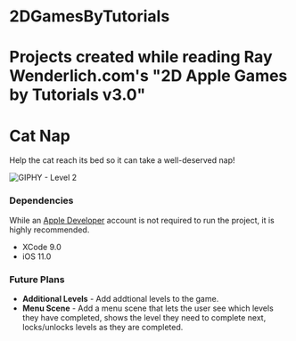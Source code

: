 # 2DGamesByTutorials
Projects created while reading Ray Wenderlich.com's "2D Apple Games by Tutorials v3.0"
=======
# Cat Nap

Help the cat reach its bed so it can take a well-deserved nap!

![GIPHY - Level 2](https://media.giphy.com/media/14SFz7phdkgHDIMHlJ/giphy.gif)

### Dependencies

While an [Apple Developer](https://developer.apple.com/) account is not required to run the project, it is highly recommended.

+ XCode 9.0
+ iOS 11.0

### Future Plans

- **Additional Levels** - Add addtional levels to the game.
- **Menu Scene** - Add a menu scene that lets the user see which levels they have completed, shows the level they need to complete next, locks/unlocks levels as they are completed.
